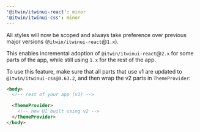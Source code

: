 ```yaml
---
'@itwin/itwinui-react': minor
'@itwin/itwinui-css': minor
---
```


All styles will now be scoped and always take preference over previous major versions (`@itwin/itwinui-react`@`1.x`).

This enables incremental adoption of `@itwin/itwinui-react`@`2.x` for some parts of the app, while still using `1.x` for the rest of the app.

To use this feature, make sure that all parts that use v1 are updated to `@itwin/itwinui-css@0.63.2`, and then wrap the v2 parts in `ThemeProvider`:

```html
<body>
  <!-- rest of your app (v1) -->

  <ThemeProvider>
    <!-- new UI built using v2 -->
  </ThemeProvider>
</body>
```
